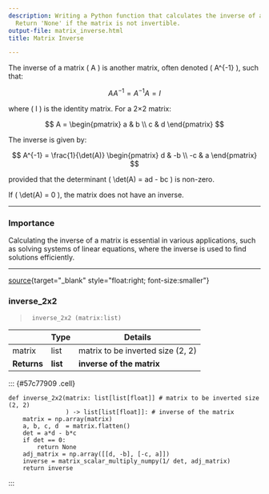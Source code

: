 ```yaml
---
description: Writing a Python function that calculates the inverse of a 2x2 matrix.
  Return 'None' if the matrix is not invertible.
output-file: matrix_inverse.html
title: Matrix Inverse

---
```




<!-- WARNING: THIS FILE WAS AUTOGENERATED! DO NOT EDIT! -->

The inverse of a matrix \( A \) is another matrix, often denoted \( A^{-1} \), such that:

$$
AA^{-1} = A^{-1}A = I
$$

where \( I \) is the identity matrix. For a 2×2 matrix:

$$
A = \begin{pmatrix} a & b \\ c & d \end{pmatrix}
$$

The inverse is given by:

$$
A^{-1} = \frac{1}{\det(A)} \begin{pmatrix} d & -b \\ -c & a \end{pmatrix}
$$

provided that the determinant \( \det(A) = ad - bc \) is non-zero.

If \( \det(A) = 0 \), the matrix does not have an inverse.

---

### Importance

Calculating the inverse of a matrix is essential in various applications, such as solving systems of linear equations, where the inverse is used to find solutions efficiently.

---

[source](https://github.com/teja00/BuildingBlocks/blob/main/BuildingBlocks/matrix_inverse.py#L14){target="_blank" style="float:right; font-size:smaller"}

### inverse_2x2

>      inverse_2x2 (matrix:list)

|    | **Type** | **Details** |
| -- | -------- | ----------- |
| matrix | list | matrix to be inverted size (2, 2) |
| **Returns** | **list** | **inverse of the matrix** |


::: {#57c77909 .cell}
``` {.python .cell-code code-fold="show" code-summary="Exported source"}
def inverse_2x2(matrix: list[list[float]] # matrix to be inverted size (2, 2)
				) -> list[list[float]]: # inverse of the matrix
	matrix = np.array(matrix)
	a, b, c, d  = matrix.flatten()
	det = a*d - b*c
	if det == 0:
		return None
	adj_matrix = np.array([[d, -b], [-c, a]])
	inverse = matrix_scalar_multiply_numpy(1/ det, adj_matrix)
	return inverse
```
:::


